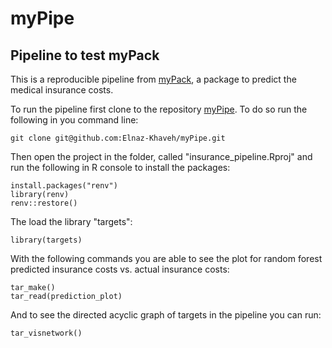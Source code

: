 # myPipe
## Pipeline to test myPack

This is a reproducible pipeline from [myPack](https://github.com/Elnaz-Khaveh/myPack.git), a package to predict the medical insurance costs.

To run the pipeline first clone to the repository [myPipe](https://github.com/Elnaz-Khaveh/myPipe.git). To do so run the following in you command line:

```
git clone git@github.com:Elnaz-Khaveh/myPipe.git
```

Then open the project in the folder, called "insurance_pipeline.Rproj" and run the following in R console to install the packages:

```
install.packages("renv")
library(renv)
renv::restore()
```

The load the library "targets":

```
library(targets)
```


With the following commands you are able to see the plot for random forest predicted insurance costs vs. actual insurance costs:

```
tar_make()
tar_read(prediction_plot)
```

And to see the directed acyclic graph of targets in the pipeline you can run:

```
tar_visnetwork()
```





